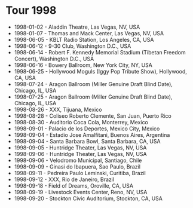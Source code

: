 # Tour 1998

* 1998-01-02 - Aladdin Theatre, Las Vegas, NV, USA
* 1998-01-07 - Thomas and Mack Center, Las Vegas, NV, USA
* 1998-06-05 - KBLT Radio Station, Los Angeles, CA, USA
* 1998-06-12 - 9-30 Club, Washington D.C., USA
* 1998-06-14 - Robert F. Kennedy Memorial Stadium (Tibetan Freedom Concert), Washington D.C., USA
* 1998-06-16 - Bowery Ballroom, New York City, NY, USA
* 1998-06-25 - Hollywood Moguls (Iggy Pop Tribute Show), Hollywood, CA, USA
* 1998-07-24 - Aragon Ballroom (Miller Genuine Draft Blind Date), Chicago, IL, USA
* 1998-07-25 - Aragon Ballroom (Miller Genuine Draft Blind Date), Chicago, IL, USA
* 1998-08-26 - XXX, Tijuana, Mexico
* 1998-08-28 - Coliseo Roberto Clemente, San Juan, Puerto Rico
* 1998-08-30 - Auditorio Coca Cola, Monterrey, Mexico
* 1998-09-01 - Palacio de los Deportes, Mexico City, Mexico
* 1998-09-04 - Estadio Jose Amalfitani, Buenos Aires, Argentina
* 1998-09-04 - Santa Barbara Bowl, Santa Barbara, CA, USA
* 1998-09-05 - Huntridge Theater, Las Vegas, NV, USA
* 1998-09-06 - Huntridge Theater, Las Vegas, NV, USA
* 1998-09-06 - Velodromo Municipal, Santiago, Chile
* 1998-09-09 - Ginasi do Ibapuera, Sao Paulo, Brazil
* 1998-09-11 - Pedreira Paulo Leminski, Curitiba, Brazil
* 1998-09-12 - XXX, Rio de Janeiro, Brazil
* 1998-09-18 - Field of Dreams, Oroville, CA, USA
* 1998-09-19 - Livestock Events Center, Reno, NV, USA
* 1998-09-20 - Stockton Civic Auditorium, Stockton, CA, USA